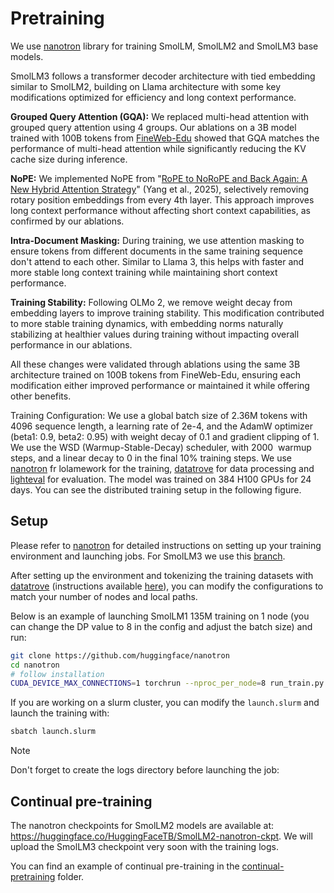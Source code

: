 # Pretraining
We use [nanotron](https://github.com/huggingface/nanotron/) library for training SmolLM, SmolLM2 and SmolLM3 base models.

SmolLM3 follows a transformer decoder architecture with tied embedding similar to SmolLM2, building on Llama architecture with some key modifications optimized for efficiency and long context performance.

**Grouped Query Attention (GQA):** We replaced multi-head attention with grouped query attention using 4 groups. Our ablations on a 3B model trained with 100B tokens from [FineWeb-Edu](https://huggingface.co/datasets/HuggingFaceFW/fineweb-edu) showed that GQA matches the performance of multi-head attention while significantly reducing the KV cache size during inference.

**NoPE:** We implemented NoPE from "[RoPE to NoRoPE and Back Again: A New Hybrid Attention Strategy](https://huggingface.co/papers/2501.18795)" (Yang et al., 2025), selectively removing rotary position embeddings from every 4th layer. This approach improves long context performance without affecting short context capabilities, as confirmed by our ablations.

**Intra-Document Masking:** During training, we use attention masking to ensure tokens from different documents in the same training sequence don't attend to each other. Similar to Llama 3, this helps with faster and more stable long context training while maintaining short context performance.

**Training Stability:** Following OLMo 2, we remove weight decay from embedding layers to improve training stability. This modification contributed to more stable training dynamics, with embedding norms naturally stabilizing at healthier values during training without impacting overall performance in our ablations.

All these changes were validated through ablations using the same 3B architecture trained on 100B tokens from FineWeb-Edu, ensuring each modification either improved performance or maintained it while offering other benefits.

Training Configuration: We use a global batch size of 2.36M tokens with 4096 sequence length, a learning rate of 2e-4, and the AdamW optimizer (beta1: 0.9, beta2: 0.95) with weight decay of 0.1 and gradient clipping of 1. We use the WSD (Warmup-Stable-Decay) scheduler, with 2000  warmup steps, and a linear decay to 0 in the final 10% training steps. We use [nanotron](https://github.com/huggingface/nanotron) fr lolamework for the training, [datatrove](https://github.com/huggingface/datatrove) for data processing and [lighteval](https://github.com/huggingface/lighteval) for evaluation. The model was trained on 384 H100 GPUs for 24 days. You can see the distributed training setup in the following figure.


## Setup

Please refer to [nanotron](https://github.com/huggingface/nanotron/) for detailed instructions on setting up your training environment and launching jobs. For SmolLM3 we use this [branch](https://github.com/huggingface/nanotron/tree/smollm3).

After setting up the environment and tokenizing the training datasets with [datatrove](https://github.com/huggingface/datatrove) (instructions available [here](https://github.com/huggingface/nanotron/blob/main/docs/nanoset.md#nanosets)), you can modify the configurations to match your number of nodes and local paths.

Below is an example of launching SmolLM1 135M training on 1 node (you can change the DP value to 8 in the config and adjust the batch size) and run:

```bash
git clone https://github.com/huggingface/nanotron
cd nanotron
# follow installation
CUDA_DEVICE_MAX_CONNECTIONS=1 torchrun --nproc_per_node=8 run_train.py --config-file smollm1/config_smollm1_135M.yaml
```

If you are working on a slurm cluster, you can modify the `launch.slurm` and launch the training with:

```bash
sbatch launch.slurm
```
> [!NOTE]
> Don't forget to create the logs directory before launching the job:

## Continual pre-training

The nanotron checkpoints for SmolLM2 models are available at: https://huggingface.co/HuggingFaceTB/SmolLM2-nanotron-ckpt. We will upload the SmolLM3 checkpoint very soon with the training logs.

You can find an example of continual pre-training in the [continual-pretraining](./continual-pretraining) folder.
